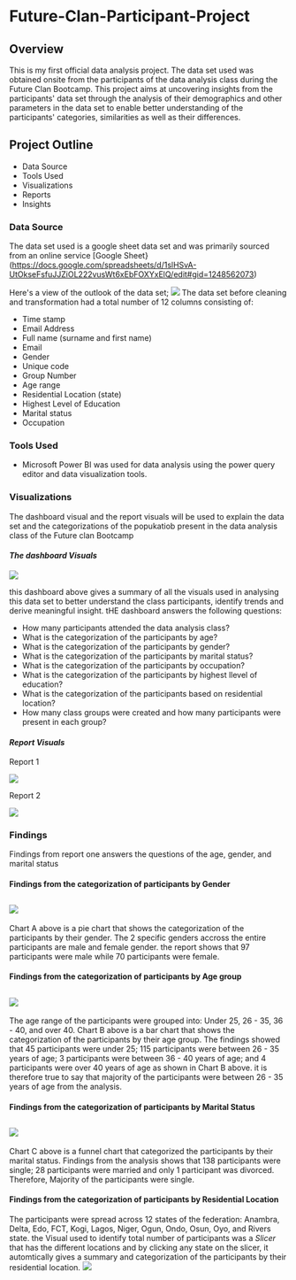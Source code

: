 # Future-Clan-Participant-Project
## Overview
This is my first official data analysis project. The data set used was obtained onsite from the participants of the data analysis class during the Future Clan Bootcamp. This project aims at uncovering insights from the participants' data set through the analysis of their demographics and other parameters in the data set to enable better understanding of the participants' categories, similarities as well as their differences.

## Project Outline
- Data Source
- Tools Used
- Visualizations
- Reports
- Insights

### Data Source
 The data set used is a google sheet data set and was primarily sourced from an online service [Google Sheet} (https://docs.google.com/spreadsheets/d/1slHSvA-UtOkseFsfuJJZiOL222vusWt6xEbFOXYxElQ/edit#gid=1248562073)

Here's a view of the outlook of the data set;
![](data.png)
The data set before cleaning and transformation had a total number of 12 columns consisting of:
- Time stamp
- Email Address
- Full name (surname and first name)
- Email
- Gender
- Unique code
- Group Number
- Age range
- Residential Location (state)
- Highest Level of Education
- Marital status
- Occupation
 

### Tools Used
- Microsoft Power BI was used for data analysis using the power query editor and data visualization tools.

### Visualizations
The dashboard visual and the report visuals will be used to explain the data set and the categorizations of the popukatiob present in the data analysis class of the Future clan Bootcamp

#### *The dashboard Visuals*
![](Capture_1.png)

this dashboard above gives a summary of all the visuals used in analysing this data set to better understand the class participants, identify trends and derive meaningful insight. 
tHE dashboard answers the following questions:
- How many participants attended the data analysis class?
- What is the categorization of the participants by age?
- What is the categorization of the participants by gender?
- What is the categorization of the participants by marital status?
- What is the categorization of the participants by occupation?
- What is the categorization of the participants by highest llevel of education?
- What is the categorization of the participants based on residential location?
- How many class groups were created and how many participants were present in each group?

#### *Report Visuals*

Report 1

![](Capture_2.png)


Report 2

![](Capture_3.png)

### Findings
Findings from report one answers the questions of the age, gender, and marital status

#### Findings from the categorization of participants by Gender
![](Capture_4.png) 
---
Chart A above is a pie chart that shows the categorization of the participants by their gender. The 2 specific genders accross the entire participants are male and female gender. the report shows that 97 participants were male while 70 participants were female.  

#### Findings from the categorization of participants by Age group
![](Capture_5.png)
---
The age range of the participants were grouped into: Under 25, 26 - 35, 36 - 40, and over 40.
Chart B above is a bar chart that shows the categorization of the participants by their age group. The findings showed that 45 participants were under 25; 115 participants were between 26 - 35 years of age; 3 participants were between 36 - 40 years of age; and 4 participants were over 40 years of age as shown in Chart B above. it is therefore true to say that majority of the participants were between 26 - 35 years of age from the analysis.

#### Findings from the categorization of participants by Marital Status
![](Capture_6.png)
---
Chart C above is a funnel chart that categorized the participants by their marital status. Findings from the analysis shows that 138 participants were single; 28 participants were married and only 1 participant was divorced. Therefore, Majority of the participants were single. 

#### Findings from the categorization of participants by Residential Location
The participants were spread across 12 states of the federation: Anambra, Delta, Edo, FCT, Kogi, Lagos, Niger, Ogun, Ondo, Osun, Oyo, and Rivers state.
the Visual used to identify total number of participants was a *Slicer* that has the different locations and by clicking any state on the slicer, it automtically gives a summary and categorization of the participants by their residential location.
![](Anambra_1.png)


